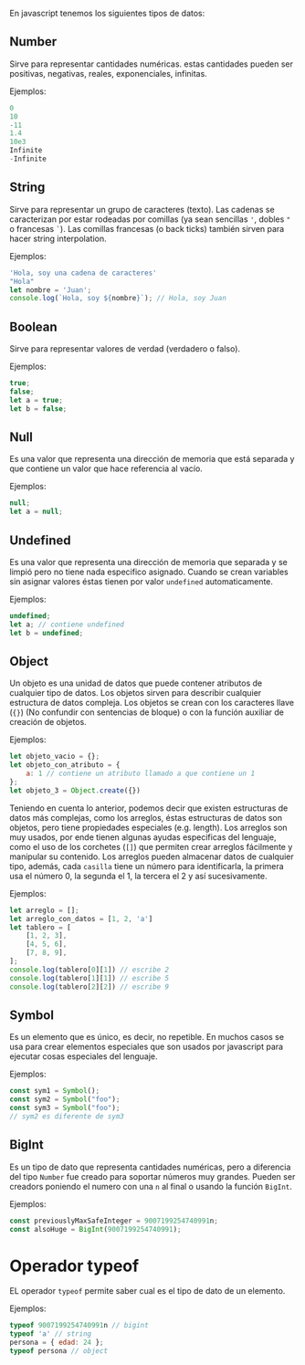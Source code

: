 En javascript tenemos los siguientes tipos de datos:

## Number
Sirve para representar cantidades numéricas. estas cantidades pueden ser positivas, negativas, reales, exponenciales, infinitas.

Ejemplos:
```js
0
10
-11
1.4
10e3
Infinite
-Infinite
```

## String
Sirve para representar un grupo de caracteres (texto). Las cadenas se caracterizan por estar rodeadas por comillas (ya sean sencillas `'`,  dobles `"` o francesas `` ` ``). Las comillas francesas (o back ticks) también sirven para hacer string interpolation.

Ejemplos:
```js
'Hola, soy una cadena de caracteres'
"Hola"
let nombre = 'Juan';
console.log(`Hola, soy ${nombre}`); // Hola, soy Juan 
```

## Boolean
Sirve para representar valores de verdad (verdadero o falso).

Ejemplos:
```js
true;
false;
let a = true;
let b = false;
```

## Null

Es una valor que representa una dirección de memoria que está separada y que contiene un valor que hace referencia al vacío.

Ejemplos:
```js
null;
let a = null;
```

## Undefined

Es una valor que representa una dirección de memoria que separada y se limpió pero no tiene nada especifico asignado. Cuando se crean variables sin asignar valores éstas tienen por valor `undefined` automaticamente.

Ejemplos:
```js
undefined;
let a; // contiene undefined
let b = undefined;
```

## Object

Un objeto es una unidad de datos que puede contener atributos de cualquier tipo de datos. Los objetos sirven para describir cualquier estructura de datos compleja. Los objetos se crean con los caracteres llave (`{}`) (No confundir con sentencias de bloque) o con la función auxiliar de creación de objetos.

Ejemplos:
```js
let objeto_vacio = {};
let objeto_con_atributo = {
	a: 1 // contiene un atributo llamado a que contiene un 1
};
let objeto_3 = Object.create({})
```

Teniendo en cuenta lo anterior, podemos decir que existen estructuras de datos más complejas, como los arreglos, éstas estructuras de datos son objetos, pero tiene propiedades especiales (e.g. length). Los arreglos son muy usados, por ende tienen algunas ayudas  especificas del lenguaje, como el uso de los corchetes (`[]`) que permiten crear arreglos fácilmente y manipular su contenido.
Los arreglos pueden almacenar datos de cualquier tipo, además, cada `casilla` tiene un número para identificarla, la primera usa el número 0, la segunda el 1, la tercera el 2 y así sucesivamente.

Ejemplos:
```js
let arreglo = [];
let arreglo_con_datos = [1, 2, 'a']
let tablero = [
	[1, 2, 3],
	[4, 5, 6],
	[7, 8, 9],
];
console.log(tablero[0][1]) // escribe 2
console.log(tablero[1][1]) // escribe 5
console.log(tablero[2][2]) // escribe 9
```

## Symbol

Es un elemento que es único, es decir, no repetible. En muchos casos se usa para crear elementos especiales que son usados por javascript para ejecutar cosas especiales del lenguaje.

Ejemplos:
```js
const sym1 = Symbol();
const sym2 = Symbol("foo");
const sym3 = Symbol("foo");
// sym2 es diferente de sym3
```

## BigInt

Es un tipo de dato que representa cantidades numéricas, pero a diferencia del tipo `Number` fue creado para soportar números muy grandes. Pueden ser creadors poniendo el numero con una `n` al final o usando la función `BigInt`.


Ejemplos:
```js
const previouslyMaxSafeInteger = 9007199254740991n;
const alsoHuge = BigInt(9007199254740991);
```


# Operador typeof

EL operador `typeof` permite saber cual es el tipo de dato de un elemento.

Ejemplos:
```js
typeof 9007199254740991n // bigint
typeof 'a' // string
persona = { edad: 24 };
typeof persona // object
```
